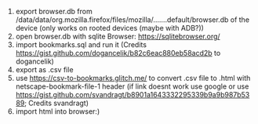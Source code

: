 1)	export browser.db from /data/data/org.mozilla.firefox/files/mozilla/…….default/browser.db of the device (only works on rooted devices (maybe with ADB?))
2)	open browser.db with sqlite Browser: https://sqlitebrowser.org/
3)	import bookmarks.sql and run it			(Credits https://gist.github.com/dogancelik/b82c6eac880eb58acd2b to dogancelik)
4)	export as .csv file
5)	use https://csv-to-bookmarks.glitch.me/ to convert .csv file to .html with netscape-bookmark-file-1 header
	(if link doesnt work use google or use https://gist.github.com/svandragt/b8901a1643332295339b9a9b987b5389;	Credits svandragt)
6)	import html into browser:)
